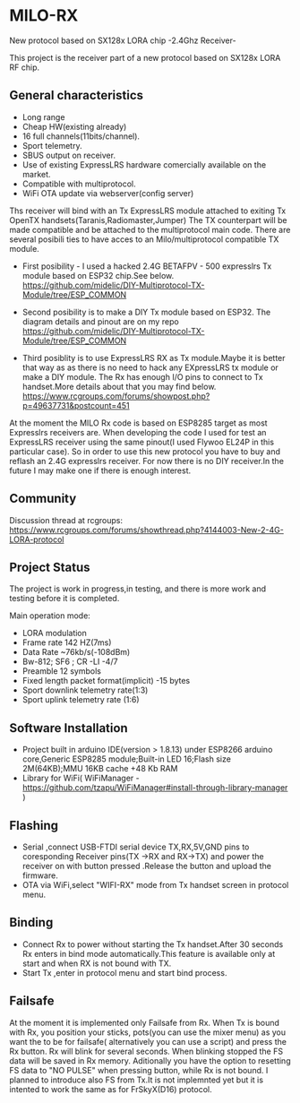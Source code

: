 # MILO-RX
New protocol based on SX128x LORA chip
-2.4Ghz Receiver-

This project is the receiver part of a new protocol  based on SX128x LORA RF chip.
## General characteristics ##
- Long range
- Cheap HW(existing already)
- 16 full channels(11bits/channel).
- Sport telemetry.
- SBUS output on receiver.
- Use of existing ExpressLRS hardware comercially available on the market.
- Compatible with multiprotocol.
- WiFi OTA update via webserver(config server)

Ths receiver will bind with an Tx ExpressLRS module attached to exiting Tx OpenTX handsets(Taranis,Radiomaster,Jumper)
The TX counterpart will be made compatible and be attached to the multiprotocol main code.
There are several posibili ties to have acces to an Milo/multiprotocol compatible TX module.

- First posibility - I used a hacked 2.4G BETAFPV - 500 expresslrs Tx module based on ESP32 chip.See below.
 https://github.com/midelic/DIY-Multiprotocol-TX-Module/tree/ESP_COMMON

- Second  posibility is to make a DIY Tx module based on ESP32.
The diagram details and pinout are on my repo https://github.com/midelic/DIY-Multiprotocol-TX-Module/tree/ESP_COMMON

- Third posiblity is to use ExpressLRS RX as Tx module.Maybe it is better that way as as there is no need to hack any EXpressLRS tx module or make a DIY module.
The Rx has enough I/O pins to connect to Tx handset.More details about that you may find below.
https://www.rcgroups.com/forums/showpost.php?p=49637731&postcount=451

At the moment the MILO Rx code is based on ESP8285 target as most Expresslrs receivers are.
When developing the code I used for test an ExpressLRS receiver using the same pinout(I used Flywoo EL24P in this particular case).
So in order to use this new protocol you have to buy and reflash an 2.4G expresslrs receiver.
For now there is no DIY receiver.In the future I may make one if there is enough interest.

## Community ##

Discussion thread at rcgroups: https://www.rcgroups.com/forums/showthread.php?4144003-New-2-4G-LORA-protocol

## Project Status ##

The project is work in progress,in testing, and there is more work and testing before it is completed.

Main operation mode:

- LORA modulation
- Frame rate 142 HZ(7ms)
- Data Rate ~76kb/s(-108dBm)
- Bw-812; SF6 ; CR -LI -4/7 
- Preamble 12 symbols
- Fixed length packet format(implicit) -15 bytes
- Sport downlink telemetry rate(1:3)
- Sport uplink telemetry rate (1:6)

## Software Installation ##
- Project built in arduino IDE(version > 1.8.13) under ESP8266 arduino core,Generic ESP8285 module;Built-in  LED 16;Flash size 2M(64KB);MMU 16KB cache +48 Kb RAM
- Library for WiFi( WiFiManager - https://github.com/tzapu/WiFiManager#install-through-library-manager )

## Flashing ##
- Serial ,connect USB-FTDI serial device TX,RX,5V,GND pins to  coresponding Receiver pins(TX ->RX and RX->TX) and power the receiver on with  button pressed .Release the button and upload the firmware.
- OTA via WiFi,select "WIFI-RX" mode from Tx handset screen in protocol menu.

## Binding ##
- Connect Rx to power without starting the Tx handset.After 30 seconds Rx enters in bind mode automatically.This feature is available only at start and when RX is not bound with TX.
- Start Tx ,enter in protocol menu and start  bind process.

## Failsafe ##
At the moment it is implemented only Failsafe from Rx.
When Tx is bound with Rx, you position your sticks, pots(you can use the mixer menu) as you want the to be for failsafe( alternatively you can use a script) and press the Rx button. Rx will blink for several seconds. When blinking stopped the FS data will be saved in Rx memory.
Aditionally you have the option to resetting FS data to "NO PULSE" when pressing button, while Rx is not bound.
I planned to introduce also FS from Tx.It is not implemnted yet but it is intented to work the same as for FrSkyX(D16) protocol.


